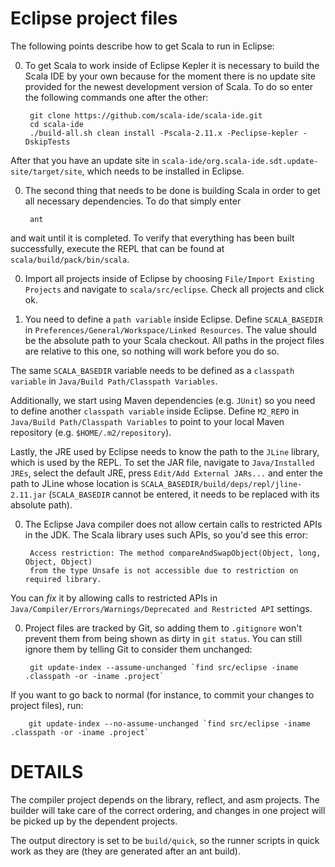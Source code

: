 Eclipse project files
=====================

The following points describe how to get Scala to run in Eclipse:

0. To get Scala to work inside of Eclipse Kepler it is necessary to build the Scala IDE by your own
because for the moment there is no update site provided for the newest development version
of Scala. To do so enter the following commands one after the other:

        git clone https://github.com/scala-ide/scala-ide.git
        cd scala-ide
        ./build-all.sh clean install -Pscala-2.11.x -Peclipse-kepler -DskipTests

  After that you have an update site in `scala-ide/org.scala-ide.sdt.update-site/target/site`, which needs to be
installed in Eclipse.

0. The second thing that needs to be done is building Scala in order to get all necessary
dependencies. To do that simply enter

        ant

  and wait until it is completed. To verify that everything has been built successfully, execute the REPL that can be found
at `scala/build/pack/bin/scala`.

0. Import all projects inside of Eclipse by choosing `File/Import Existing Projects`
and navigate to `scala/src/eclipse`. Check all projects and click ok.

0. You need to define a `path variable` inside Eclipse. Define `SCALA_BASEDIR` in 
`Preferences/General/Workspace/Linked Resources`. The value should be the absolute 
path to your Scala checkout. All paths in the project files are relative to this one,
so nothing will work before you do so.

  The same `SCALA_BASEDIR` variable needs to be defined as a `classpath variable` in
`Java/Build Path/Classpath Variables`.

  Additionally, we start using Maven dependencies (e.g. `JUnit`) so you need to define another
`classpath variable` inside Eclipse. Define `M2_REPO` in `Java/Build Path/Classpath Variables`
to point to your local Maven repository (e.g. `$HOME/.m2/repository`).

  Lastly, the JRE used by Eclipse needs to know the path to the `JLine` library, which is used by the REPL.
To set the JAR file, navigate to `Java/Installed JREs`, select the default JRE, press `Edit/Add External JARs...`
and enter the path to JLine whose location is `SCALA_BASEDIR/build/deps/repl/jline-2.11.jar` (`SCALA_BASEDIR` cannot be entered,
it needs to be replaced with its absolute path).

0. The Eclipse Java compiler does not allow certain calls to restricted APIs in the
JDK. The Scala library uses such APIs, so you'd see this error:

        Access restriction: The method compareAndSwapObject(Object, long, Object, Object)
        from the type Unsafe is not accessible due to restriction on required library.

  You can *fix* it by allowing calls to restricted APIs in `Java/Compiler/Errors/Warnings/Deprecated and Restricted API` 
settings.

0. Project files are tracked by Git, so adding them to `.gitignore` won't prevent them
from being shown as dirty in `git status`. You can still ignore them by telling Git to
consider them unchanged:

        git update-index --assume-unchanged `find src/eclipse -iname .classpath -or -iname .project`

  If you want to go back to normal (for instance, to commit your changes to project files), run:

        git update-index --no-assume-unchanged `find src/eclipse -iname .classpath -or -iname .project`

DETAILS
=======

The compiler project depends on the library, reflect, and asm projects. The
builder will take care of the correct ordering, and changes in one project will
be picked up by the dependent projects.

The output directory is set to be `build/quick`, so the runner scripts in quick
work as they are (they are generated after an ant build).
